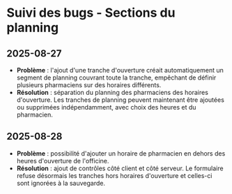# Suivi des bugs - Sections du planning

## 2025-08-27
- **Problème** : l'ajout d'une tranche d'ouverture créait automatiquement un segment de planning couvrant toute la tranche, empêchant de définir plusieurs pharmaciens sur des horaires différents.
- **Résolution** : séparation du planning des pharmaciens des horaires d'ouverture. Les tranches de planning peuvent maintenant être ajoutées ou supprimées indépendamment, avec choix des heures et du pharmacien.

## 2025-08-28
- **Problème** : possibilité d'ajouter un horaire de pharmacien en dehors des heures d'ouverture de l'officine.
- **Résolution** : ajout de contrôles côté client et côté serveur. Le formulaire refuse désormais les tranches hors horaires d'ouverture et celles-ci sont ignorées à la sauvegarde.
